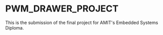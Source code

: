 # PWM_DRAWER_PROJECT
 
This is the submission of the final project for AMIT's Embedded Systems Diploma.
